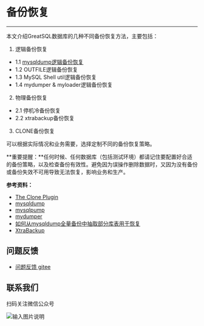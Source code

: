 # 备份恢复
---

本文介绍GreatSQL数据库的几种不同备份恢复方法，主要包括：

1. 逻辑备份恢复
 - 1.1 [mysqldump逻辑备份恢复](./5-1-mysqldump.md)
 - 1.2 OUTFILE逻辑备份恢复
 - 1.3 MySQL Shell util逻辑备份恢复
 - 1.4 mydumper & myloader逻辑备份恢复
2. 物理备份恢复
 - 2.1 停机冷备份恢复
 - 2.2 xtrabackup备份恢复
3. CLONE备份恢复

可以根据实际情况和业务需要，选择定制不同的备份恢复策略。

**重要提醒：**任何时候、任何数据库（包括测试环境）都请记住要配置好合适的备份策略，以及检查备份有效性。避免因为误操作删除数据时，又因为没有备份或备份失效不可用导致无法恢复，影响业务和生产。

**参考资料：**

- [The Clone Plugin](https://dev.mysql.com/doc/refman/8.0/en/clone-plugin.html)
- [mysqldump](https://dev.mysql.com/doc/refman/8.0/en/mysqldump.html)
- [mysqlpump](https://dev.mysql.com/doc/refman/8.0/en/mysqlpump.html)
- [mydumper](https://github.com/mydumper/mydumper)
- [如何从mysqldump全量备份中抽取部分库表用于恢复](https://imysql.com/2010/06/01/mysql-faq-how-to-extract-data-from-dumpfile.html)
- [XtraBackup](https://docs.percona.com/percona-xtrabackup/latest/manual.html)


**问题反馈**
---
- [问题反馈 gitee](https://gitee.com/GreatSQL/GreatSQL-Doc/issues)


**联系我们**
---

扫码关注微信公众号

![输入图片说明](https://images.gitee.com/uploads/images/2021/0802/141935_2ea2c196_8779455.jpeg "greatsql社区-wx-qrcode-0.5m.jpg")

